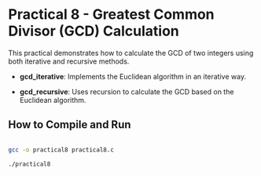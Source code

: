 # Practical 8 - Greatest Common Divisor (GCD) Calculation

This practical demonstrates how to calculate the GCD of two integers using both iterative and recursive methods.

- **gcd_iterative**: Implements the Euclidean algorithm in an iterative way.
  
- **gcd_recursive**: Uses recursion to calculate the GCD based on the Euclidean algorithm.

## How to Compile and Run

```sh

gcc -o practical8 practical8.c

./practical8

